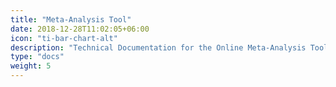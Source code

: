 ```yaml
---
title: "Meta-Analysis Tool"
date: 2018-12-28T11:02:05+06:00
icon: "ti-bar-chart-alt"
description: "Technical Documentation for the Online Meta-Analysis Tool"
type: "docs"
weight: 5
---
```

